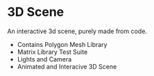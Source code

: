 
# 3D Scene

An interactive 3d scene, purely made from code.
  - Contains Polygon Mesh Library
  - Matrix Library Test Suite
  - Lights and Camera
  - Animated and Interacive 3D Scene
